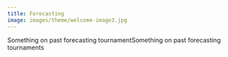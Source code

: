 ```yaml
---
title: Forecasting
image: images/theme/welcome-image3.jpg
---
```



Something on past forecasting tournamentSomething on past forecasting tournaments
